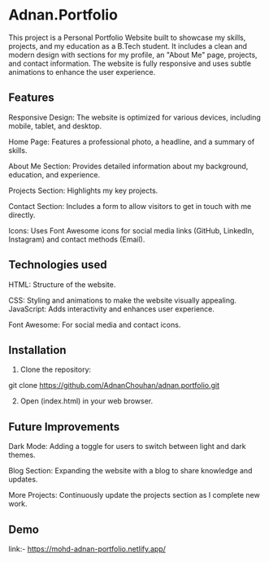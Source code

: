 # Adnan.Portfolio

This project is a Personal Portfolio Website built to showcase my skills, projects, and my education as a B.Tech student. It includes a clean and modern design with sections for my profile, an "About Me" page, projects, and contact information. The website is fully responsive and uses subtle animations to enhance the user experience.
## Features
Responsive Design: The website is optimized for various devices, including mobile, tablet, and desktop.

Home Page: Features a professional photo, a headline, and a summary of skills.

About Me Section: Provides detailed information about my background, education, and experience.

Projects Section: Highlights my key projects.

Contact Section: Includes a form to allow visitors to get in touch with me directly.

Icons: Uses Font Awesome icons for social media links (GitHub, LinkedIn, Instagram) and contact methods (Email).
## Technologies used

HTML: Structure of the website.

CSS: Styling and animations to make the website visually appealing.
JavaScript: Adds interactivity and enhances user experience.

Font Awesome: For social media and contact icons.
## Installation

1. Clone the repository:

git clone https://github.com/AdnanChouhan/adnan.portfolio.git


2. Open (index.html) in your web browser.
    
## Future Improvements

Dark Mode: Adding a toggle for users to switch between light and dark themes.

Blog Section: Expanding the website with a blog to share knowledge and updates.

More Projects: Continuously update the projects section as I complete new work.
## Demo

link:-
https://mohd-adnan-portfolio.netlify.app/

